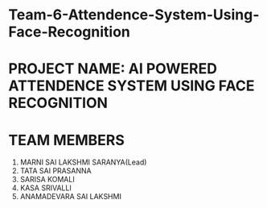 # Team-6-Attendence-System-Using-Face-Recognition

# PROJECT NAME: AI POWERED ATTENDENCE SYSTEM USING FACE RECOGNITION
# TEAM MEMBERS
  1) MARNI SAI LAKSHMI SARANYA(Lead)
  2) TATA SAI PRASANNA
  3) SARISA KOMALI
  4) KASA SRIVALLI
  5) ANAMADEVARA SAI LAKSHMI
 

